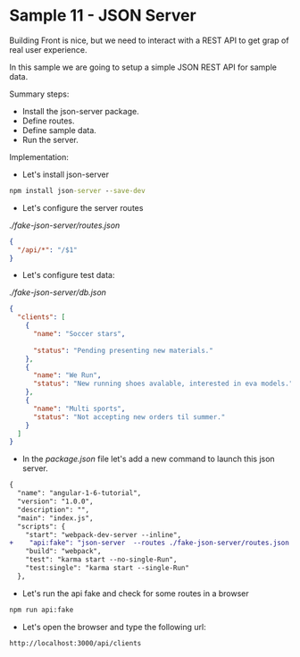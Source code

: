 # Sample 11 - JSON Server

Building Front is nice, but we need to interact with a REST API to get grap of real user experience.

In this sample we are going to setup a simple JSON REST API for sample data.

Summary steps:

- Install the json-server package.
- Define routes.
- Define sample data.
- Run the server.

Implementation:

- Let's install json-server

```cmd
npm install json-server --save-dev
```

- Let's configure the server routes

_./fake-json-server/routes.json_

```json
{
  "/api/*": "/$1"
}
```

- Let's configure test data:

_./fake-json-server/db.json_

```json
{
  "clients": [
    {
      "name": "Soccer stars",
      
      "status": "Pending presenting new materials."
    },
    {
      "name": "We Run",      
      "status": "New running shoes avalable, interested in eva models."
    },    
    {
      "name": "Multi sports",      
      "status": "Not accepting new orders til summer."
    }
  ]
}
```

- In the _package.json_ file let's add a new command to launch this json server.

```diff
{
  "name": "angular-1-6-tutorial",
  "version": "1.0.0",
  "description": "",
  "main": "index.js",
  "scripts": {
    "start": "webpack-dev-server --inline",
+    "api:fake": "json-server  --routes ./fake-json-server/routes.json --watch ./fake-json-server/db.json",
    "build": "webpack",
    "test": "karma start --no-single-Run",
    "test:single": "karma start --single-Run"
  },
```

- Let's run the api fake and check for some routes in a browser

```cmd
npm run api:fake
```

- Let's open the browser and type the following url:

```
http://localhost:3000/api/clients
```